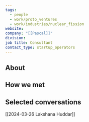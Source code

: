 ```yaml
---
tags:
  - people
  - work/proto_ventures
  - work/industries/nuclear_fission
website: 
company: "[[Pascal]]"
division: 
job title: Consultant
contact_type: startup_operators
---
```

## About


## How we met


## Selected conversations
[[2024-03-26 Lakshana Huddar]]